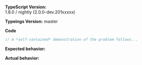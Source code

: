 **TypeScript Version:**  
1.8.0 / nightly (2.0.0-dev.201xxxxx)

**Typeings Version:** master  

**Code**

```ts
// A *self-contained* demonstration of the problem follows...

```

**Expected behavior:**


**Actual behavior:** 
